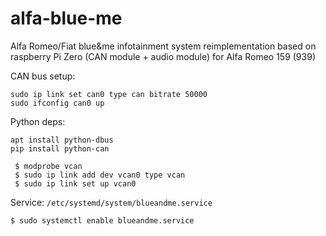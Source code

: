 # alfa-blue-me
Alfa Romeo/Fiat blue&amp;me infotainment system reimplementation based on raspberry Pi Zero (CAN module + audio module) for Alfa Romeo 159 (939)

CAN bus setup:
```
sudo ip link set can0 type can bitrate 50000
sudo ifconfig can0 up
```

Python deps:
```
apt install python-dbus
pip install python-can
```

```
 $ modprobe vcan
 $ sudo ip link add dev vcan0 type vcan
 $ sudo ip link set up vcan0
```

Service:
``
/etc/systemd/system/blueandme.service
``

```bash
$ sudo systemctl enable blueandme.service
```
